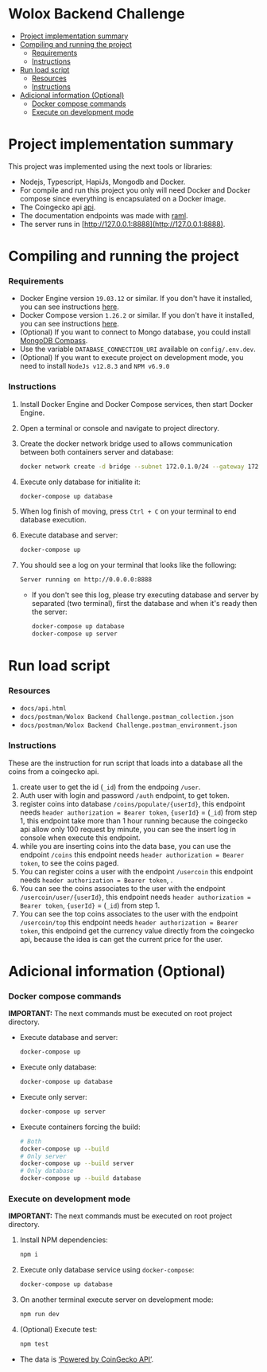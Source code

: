 # Wolox Backend Challenge

- [Project implementation summary](#project-implementation-summary)
- [Compiling and running the project](#compiling-and-running-the-project)
    - [Requirements](#requirements)
    - [Instructions](#instructions)
- [Run load script](#run-load-script)
    - [Resources](#resources)
    - [Instructions](#instructions)
- [Adicional information (Optional)](#adicional-information-optional)
    - [Docker compose commands](#docker-compose-commands)
    - [Execute on development mode](#execute-on-development-mode)


# Project implementation summary

This project was implemented using the next tools or libraries:

- Nodejs, Typescript, HapiJs, Mongodb and Docker.
- For compile and run this project you only will need Docker and Docker compose since everything is encapsulated on a Docker image.
- The Coingecko api [api](https://www.coingecko.com/en/api).
- The documentation endpoints was made with [raml](https://raml.org).
- The server runs in [http://127.0.0.1:8888](http://127.0.0.1:8888).


# Compiling and running the project

### Requirements

- Docker Engine version `19.03.12` or similar. If you don't have it installed, you can see instructions [here](https://docs.docker.com/engine/install/).
- Docker Compose version `1.26.2` or similar. If you don't have it installed, you can see instructions [here](https://docs.docker.com/compose/install/).
- (Optional) If you want to connect to Mongo database, you could install [MongoDB Compass](https://www.mongodb.com/try/download/compass).
- Use the variable `DATABASE_CONNECTION_URI` available on `config/.env.dev`.
- (Optional) If you want to execute project on development mode, you need to install `NodeJs v12.8.3` and `NPM v6.9.0`

### Instructions

1. Install Docker Engine and Docker Compose services, then start Docker Engine.
2. Open a terminal or console and navigate to project directory.
3. Create the docker network bridge used to allows communication between both containers server and database:

    ```bash
    docker network create -d bridge --subnet 172.0.1.0/24 --gateway 172.0.1.1 coingecko-net
    ```
4. Execute only database for initialite it:

    ```bash
    docker-compose up database
    ```
5. When log finish of moving, press `Ctrl + C` on your terminal to end database execution.
6. Execute database and server:

    ```bash
    docker-compose up
    ```
7. You should see a log on your terminal that looks like the following:
    ```bash
    Server running on http://0.0.0.0:8888
    ```
    - If you don't see this log, please try executing database and server by separated (two terminal), first the database and when it's ready then the server:
        ```bash
        docker-compose up database
        docker-compose up server
        ```

# Run load script

### **Resources**

- `docs/api.html`
- `docs/postman/Wolox Backend Challenge.postman_collection.json`
- `docs/postman/Wolox Backend Challenge.postman_environment.json`

### **Instructions**

These are the instruction for run script that loads into a database all the coins from a coingecko api.

1. create user to get the id (`_id`) from the endpoing `/user`.
2. Auth user with login and password `/auth` endpoint, to get token.
3. register coins into database `/coins/populate/{userId}`, this endpoint needs `header authorization = Bearer token`, `{userId}` = (`_id`) from step 1, this endpoint take more than 1 hour running because the coingecko api allow only 100 request by minute, you can see the insert log in console when execute this endpoint.
4. while you are inserting coins into the data base, you can use the endpoint `/coins` this endpoint needs `header authorization = Bearer token`, to see the coins paged.
5. You can register coins a user with the endpoint `/usercoin` this endpoint needs `header authorization = Bearer token`, .
6. You can see the coins associates to the user with the endpoint `/usercoin/user/{userId}`, this endpoint needs `header authorization = Bearer token`,  `{userId}` = (`_id`) from step 1.
7. You can see the top coins associates to the user with the endpoint `/usercoin/top` this endpoint needs `header authorization = Bearer token`, this endpoind get the currency value directly from the coingecko api, because the idea is can get the current price for the user.

# Adicional information (Optional)

### **Docker compose commands**

**IMPORTANT:** The next commands must be executed on root project directory.

- Execute database and server:

    ```bash
    docker-compose up
    ```

- Execute only database:

    ```bash
    docker-compose up database
    ```

- Execute only server:

    ```bash
    docker-compose up server
    ```

- Execute containers forcing the build:

    ```bash
    # Both
    docker-compose up --build
    # Only server
    docker-compose up --build server
    # Only database
    docker-compose up --build database
    ```

### **Execute on development mode**

**IMPORTANT:** The next commands must be executed on root project directory.

1. Install NPM dependencies:

    ```bash
    npm i
    ```

2. Execute only database service using `docker-compose`:

    ```bash
    docker-compose up database
    ```

3. On another terminal execute server on development mode:

    ```bash
    npm run dev
    ```

4. (Optional) Execute test:

    ```bash
    npm test
    ```
    
- The data is [‘Powered by CoinGecko API’](https://www.coingecko.com/en/api). 
